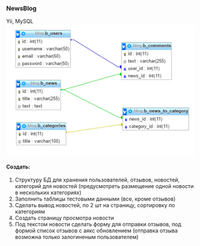 ### NewsBlog
Yii, MySQL
![Image alt](https://github.com/OlenaKokhan/NewsBlog/blob/develop/er.png)
#### Создать:
 1. Структуру БД для хранения пользователей, отзывов, новостей, категорий для новостей (предусмотреть размещение одной новости в нескольких категориях)
 2. Заполнить таблицы тестовыми данными (все, кроме отзывов)
 3. Сделать вывод новостей, по 2 шт на страницу, сортировку по категориям
 4. Создать страницу просмотра новости
 5. Под текстом новости сделать форму для отправки отзывов, под формой список отзывов с аякс обновлением (отправка отзыва возможна только залогиненым пользователем)